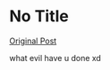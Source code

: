 # No Title

[Original Post](https://discourse.onlinedegree.iitm.ac.in/t/164277/562)

<p>what evil have u done xd</p>